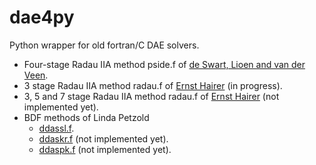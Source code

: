 # dae4py

Python wrapper for old fortran/C DAE solvers.

*  Four-stage Radau IIA method pside.f of [de Swart, Lioen and van der Veen](https://archimede.uniba.it/~testset/solvers/pside.php).
* 3 stage Radau IIA method radau.f of [Ernst Hairer](hhttp://www.unige.ch/~hairer/prog/stiff/radau5.f) (in progress).
* 3, 5 and 7 stage Radau IIA method radau.f of [Ernst Hairer](https://www.unige.ch/~hairer/prog/stiff/radau.f) (not implemented yet).
* BDF methods of Linda Petzold
    - [ddassl.f](https://www.netlib.org/ode/ddassl.f).
    - [ddaskr.f](https://www.netlib.org/ode/daskr.tgz) (not implemented yet).
    - [ddaspk.f](https://www.netlib.org/ode/daspk.tgz) (not implemented yet).